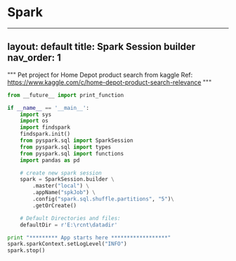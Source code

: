 # Spark

---
layout: default
title: Spark Session builder
nav_order: 1
---

"""
Pet project for Home Depot product search from kaggle
Ref:  https://www.kaggle.com/c/home-depot-product-search-relevance
"""
```py
from __future__ import print_function

if __name__ == '__main__':
    import sys
    import os
    import findspark
    findspark.init()
    from pyspark.sql import SparkSession
    from pyspark.sql import types
    from pyspark.sql import functions
    import pandas as pd

    # create new spark session
    spark = SparkSession.builder \
        .master("local") \
        .appName("spkJob") \
        .config("spark.sql.shuffle.partitions", "5")\
        .getOrCreate()

    # Default Directories and files:
    defaultDir = r'E:\rcnt\datadir'

print "********* App starts here ******************"
spark.sparkContext.setLogLevel("INFO")
spark.stop()
```

